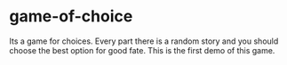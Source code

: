 # game-of-choice
Its a game for choices. Every part there is a random story and you should choose the best option for good fate.  This is the first demo of this game.
